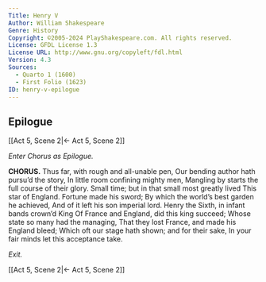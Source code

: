 ```yaml
---
Title: Henry V
Author: William Shakespeare
Genre: History
Copyright: ©2005-2024 PlayShakespeare.com. All rights reserved.
License: GFDL License 1.3
License URL: http://www.gnu.org/copyleft/fdl.html
Version: 4.3
Sources:
  - Quarto 1 (1600)
  - First Folio (1623)
ID: henry-v-epilogue
---
```


## Epilogue
[[Act 5, Scene 2|← Act 5, Scene 2]]


*Enter Chorus as Epilogue.*

**CHORUS.**
Thus far, with rough and all-unable pen,
Our bending author hath pursu’d the story,
In little room confining mighty men,
Mangling by starts the full course of their glory.
Small time; but in that small most greatly lived
This star of England. Fortune made his sword;
By which the world’s best garden he achieved,
And of it left his son imperial lord.
Henry the Sixth, in infant bands crown’d King
Of France and England, did this king succeed;
Whose state so many had the managing,
That they lost France, and made his England bleed;
Which oft our stage hath shown; and for their sake,
In your fair minds let this acceptance take.


*Exit.*

[[Act 5, Scene 2|← Act 5, Scene 2]]